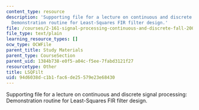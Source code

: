 ```yaml
---
content_type: resource
description: 'Supporting file for a lecture on continuous and discrete signal processing:
  Demonstration routine for Least-Squares FIR filter design.'
file: /courses/2-161-signal-processing-continuous-and-discrete-fall-2008/94d6038dc1b1fac6de25579e23e68430_LSQFilt.m
file_type: text/plain
learning_resource_types: []
ocw_type: OCWFile
parent_title: Study Materials
parent_type: CourseSection
parent_uid: 1384b738-e0f5-a04c-f5ee-7fabd3121f27
resourcetype: Other
title: LSQFilt
uid: 94d6038d-c1b1-fac6-de25-579e23e68430
---
```

Supporting file for a lecture on continuous and discrete signal processing: Demonstration routine for Least-Squares FIR filter design.

